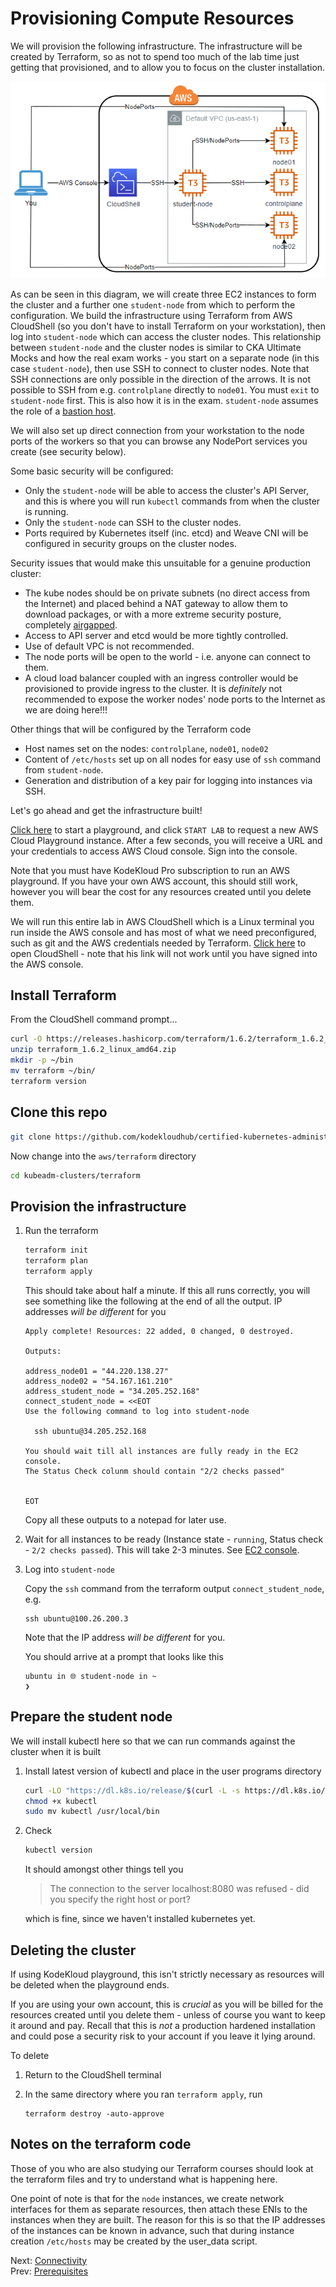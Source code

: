 # Provisioning Compute Resources

We will provision the following infrastructure. The infrastructure will be created by Terraform, so as not to spend too much of the lab time just getting that provisioned, and to allow you to focus on the cluster installation.

![Infra](../images/kubeadm-aws-architecture.png)


As can be seen in this diagram, we will create three EC2 instances to form the cluster and a further one `student-node` from which to perform the configuration. We build the infrastructure using Terraform from AWS CloudShell (so you don't have to install Terraform on your workstation), then log into `student-node` which can access the cluster nodes. This relationship between `student-node` and the cluster nodes is similar to CKA Ultimate Mocks and how the real exam works - you start on a separate node (in this case `student-node`), then use SSH to connect to cluster nodes. Note that SSH connections are only possible in the direction of the arrows. It is not possible to SSH from e.g. `controlplane` directly to `node01`. You must `exit` to `student-node` first. This is also how it is in the exam. `student-node` assumes the role of a [bastion host](https://en.wikipedia.org/wiki/Bastion_host).

We will also set up direct connection from your workstation to the node ports of the workers so that you can browse any NodePort services you create (see security below).

Some basic security will be configured:

* Only the `student-node` will be able to access the cluster's API Server, and this is where you will run `kubectl` commands from when the cluster is running.
* Only the `student-node` can SSH to the cluster nodes.
* Ports required by Kubernetes itself (inc. etcd) and Weave CNI will be configured in security groups on the cluster nodes.

Security issues that would make this unsuitable for a genuine production cluster:

* The kube nodes should be on private subnets (no direct access from the Internet) and placed behind a NAT gateway to allow them to download packages, or with a more extreme security posture, completely [airgapped](https://en.wikipedia.org/wiki/Air_gap_(networking)).
* Access to API server and etcd would be more tightly controlled.
* Use of default VPC is not recommended.
* The node ports will be open to the world - i.e. anyone can connect to them.
* A cloud load balancer coupled with an ingress controller would be provisioned to provide ingress to the cluster. It is _definitely_ not recommended to expose the worker nodes' node ports to the Internet as we are doing here!!!

Other things that will be configured by the Terraform code
* Host names set on the nodes: `controlplane`, `node01`, `node02`
* Content of `/etc/hosts` set up on all nodes for easy use of `ssh` command from `student-node`.
* Generation and distribution of a key pair for logging into instances via SSH.

Let's go ahead and get the infrastructure built!

[Click here](https://kodekloud.com/topic/playground-aws/) to start a playground, and click `START LAB` to request a new AWS Cloud Playground instance. After a few seconds, you will receive a URL and your credentials to access AWS Cloud console. Sign into the console.

Note that you must have KodeKloud Pro subscription to run an AWS playground. If you have your own AWS account, this should still work, however you will bear the cost for any resources created until you delete them.

We will run this entire lab in AWS CloudShell which is a Linux terminal you run inside the AWS console and has most of what we need preconfigured, such as git and the AWS credentials needed by Terraform. [Click here](https://us-east-1.console.aws.amazon.com/cloudshell/home?region=us-east-1) to open CloudShell - note that his link will not work until you have signed into the AWS console.


## Install Terraform

From the CloudShell command prompt...

```bash
curl -O https://releases.hashicorp.com/terraform/1.6.2/terraform_1.6.2_linux_amd64.zip
unzip terraform_1.6.2_linux_amd64.zip
mkdir -p ~/bin
mv terraform ~/bin/
terraform version
```

## Clone this repo

```bash
git clone https://github.com/kodekloudhub/certified-kubernetes-administrator-course.git
```

Now change into the `aws/terraform` directory

```bash
cd kubeadm-clusters/terraform
```

## Provision the infrastructure

1. Run the terraform

    ```bash
    terraform init
    terraform plan
    terraform apply
    ```

    This should take about half a minute. If this all runs correctly, you will see something like the following at the end of all the output. IP addresses _will be different_ for you

    ```
    Apply complete! Resources: 22 added, 0 changed, 0 destroyed.

    Outputs:

    address_node01 = "44.220.138.27"
    address_node02 = "54.167.161.210"
    address_student_node = "34.205.252.168"
    connect_student_node = <<EOT
    Use the following command to log into student-node

      ssh ubuntu@34.205.252.168

    You should wait till all instances are fully ready in the EC2 console.
    The Status Check colunm should contain "2/2 checks passed"


    EOT
    ```

    Copy all these outputs to a notepad for later use.

1. Wait for all instances to be ready (Instance state - `running`, Status check - `2/2 checks passed`). This will take 2-3 minutes. See [EC2 console](https://us-east-1.console.aws.amazon.com/ec2/home?region=us-east-1#Instances:instanceState=running).

1. Log into `student-node`

    Copy the `ssh` command from the terraform output `connect_student_node`, e.g.

    ```
    ssh ubuntu@100.26.200.3
    ```

    Note that the IP address _will be different_ for you.

    You should arrive at a prompt that looks like this

    ```
    ubuntu in 🌐 student-node in ~
    ❯
    ```

## Prepare the student node

We will install kubectl here so that we can run commands against the cluster when it is built

1. Install latest version of kubectl and place in the user programs directory
    ```bash
    curl -LO "https://dl.k8s.io/release/$(curl -L -s https://dl.k8s.io/release/stable.txt)/bin/linux/amd64/kubectl"
    chmod +x kubectl
    sudo mv kubectl /usr/local/bin
    ```

1. Check

    ```bash
    kubectl version
    ```

    It should amongst other things tell you

    > The connection to the server localhost:8080 was refused - did you specify the right host or port?

    which is fine, since we haven't installed kubernetes yet.

## Deleting the cluster

If using KodeKloud playground, this isn't strictly necessary as resources will be deleted when the playground ends.

If you are using your own account, this is *crucial* as you will be billed for the resources created until you delete them - unless of course you want to keep it around and pay. Recall that this is *not* a production hardened installation and could pose a security risk to your account if you leave it lying around.

To delete

1. Return to the CloudShell terminal
1. In the same directory where you ran `terraform apply`, run

    ```
    terraform destroy -auto-approve
    ```

## Notes on the terraform code

Those of you who are also studying our Terraform courses should look at the terraform files and try to understand what is happening here.

One point of note is that for the `node` instances, we create network interfaces for them as separate resources, then attach these ENIs to the instances when they are built. The reason for this is so that the IP addresses of the instances can be known in advance, such that during instance creation `/etc/hosts` may be created by the user_data script.


Next: [Connectivity](./03-connectivity.md)<br/>
Prev: [Prerequisites](./01-prerequisites.md)
